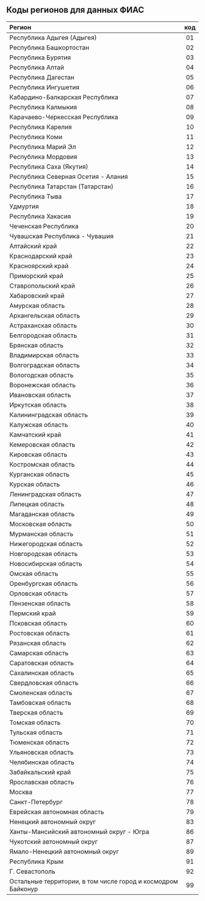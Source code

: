 ## Коды регионов для данных ФИАС

| Регион | код |
| :---- | :---: |
| Республика Адыгея (Адыгея) | 01 |
| Республика Башкортостан | 02 |
| Республика Бурятия | 03 |
| Республика Алтай | 04 |
| Республика Дагестан | 05 |
| Республика Ингушетия | 06 |
| Кабардино-Балкарская Республика | 07 |
| Республика Калмыкия | 08 |
| Карачаево-Черкесская Республика | 09 |
| Республика Карелия | 10 |
| Республика Коми | 11 |
| Республика Марий Эл | 12 |
| Республика Мордовия | 13 |
| Республика Саха (Якутия) | 14 |
| Республика Северная Осетия - Алания | 15 |
| Республика Татарстан (Татарстан) | 16 |
| Республика Тыва | 17 |
| Удмуртия | 18 |
| Республика Хакасия | 19 |
| Чеченская Республика | 20 |
| Чувашская Республика - Чувашия | 21 |
| Алтайский край | 22 |
| Краснодарский край | 23 |
| Красноярский край | 24 |
| Приморский край | 25 |
| Ставропольский край | 26 |
| Хабаровский край | 27 |
| Амурская область | 28 |
| Архангельская область | 29 |
| Астраханская область | 30 |
| Белгородская область | 31 |
| Брянская область | 32 |
| Владимирская область | 33 |
| Волгоградская область | 34 |
| Вологодская область | 35 |
| Воронежская область | 36 |
| Ивановская область | 37 |
| Иркутская область | 38 |
| Калининградская область | 39 |
| Калужская область | 40 |
| Камчатский край | 41 |
| Кемеровская область | 42 |
| Кировская область | 43 |
| Костромская область | 44 |
| Курганская область | 45 |
| Курская область | 46 |
| Ленинградская область | 47 |
| Липецкая область | 48 |
| Магаданская область | 49 |
| Московская область | 50 |
| Мурманская область | 51 |
| Нижегородская область | 52 |
| Новгородская область | 53 |
| Новосибирская область | 54 |
| Омская область | 55 |
| Оренбургская область | 56 |
| Орловская область | 57 |
| Пензенская область | 58 |
| Пермский край | 59 |
| Псковская область | 60 |
| Ростовская область | 61 |
| Рязанская область | 62 |
| Самарская область | 63 |
| Саратовская область | 64 |
| Сахалинская область | 65 |
| Свердловская область | 66 |
| Смоленская область | 67 |
| Тамбовская область | 68 |
| Тверская область | 69 |
| Томская область | 70 |
| Тульская область | 71 |
| Тюменская область | 72 |
| Ульяновская область | 73 |
| Челябинская область | 74 |
| Забайкальский край | 75 |
| Ярославская область | 76 |
| Москва | 77 |
| Санкт-Петербург | 78 |
| Еврейская автономная область | 79 |
| Ненецкий автономный округ | 83 |
| Ханты-Мансийский автономный округ - Югра | 86 |
| Чукотский автономный округ | 87 |
| Ямало-Ненецкий автономный округ | 89 |
| Республика Крым | 91 |
| Г. Севастополь | 92 |
| Остальные территории, в том числе город и космодром Байконур | 99 | 